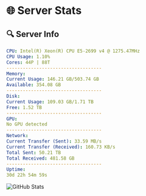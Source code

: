 # 🌐 Server Stats
## 🔍 Server Info
```yaml
CPU: Intel(R) Xeon(R) CPU E5-2699 v4 @ 1275.47MHz
CPU Usage: 1.10%
Cores: 44P | 88T
-----------------------------------
Memory:
Current Usage: 146.21 GB/503.74 GB
Available: 354.08 GB
-----------------------------------
Disk:
Current Usage: 109.03 GB/1.71 TB
Free: 1.52 TB
-----------------------------------
GPU:
No GPU detected
-----------------------------------
Network:
Current Transfer (Sent): 33.59 MB/s
Current Transfer (Received): 160.73 KB/s
Total Sent: 50.21 TB
Total Received: 481.58 GB
-----------------------------------
Uptime:
30d 22h 54m 59s
```
![GitHub Stats](https://img.shields.io/badge/Updated-2025-04-07_20:17:48-blue)